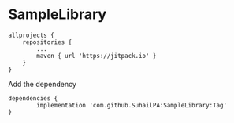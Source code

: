 # SampleLibrary
	allprojects {
		repositories {
			...
			maven { url 'https://jitpack.io' }
		}
	}
 Add the dependency

	dependencies {
	        implementation 'com.github.SuhailPA:SampleLibrary:Tag'
	}
